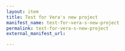 ```yaml
---
layout: item
title: Test for Vera's new project
manifest_name: test-for-vera-s-new-project
permalink: test-for-vera-s-new-project
external_manifest_url: 

---
```

<!-- Add an essay or interpretive material below this line,
using HTML or markdown.  Do not modify this file above this line -->
